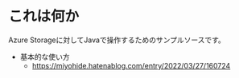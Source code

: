 # これは何か

Azure Storageに対してJavaで操作するためのサンプルソースです。

- 基本的な使い方
    - https://miyohide.hatenablog.com/entry/2022/03/27/160724
